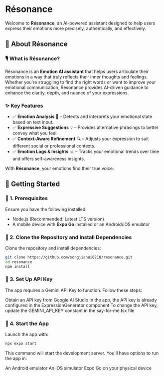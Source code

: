 # Résonance

Welcome to **Résonance**, an AI-powered assistant designed to help users express their emotions more precisely, authentically, and effectively.

## 📖 About Résonance

### 🎙 What is Résonance?

Résonance is an **Emotion AI assistant** that helps users articulate their emotions in a way that truly reflects their inner thoughts and feelings. Whether you're struggling to find the right words or want to improve your emotional communication, Résonance provides AI-driven guidance to enhance the clarity, depth, and nuance of your expressions.

### ✨ Key Features

- ✅ **Emotion Analysis** 🧠 – Detects and interprets your emotional state based on text input.
- ✅ **Expressive Suggestions** 💡 – Provides alternative phrasings to better convey what you feel.
- ✅ **Context-Aware Refinement** 🔍 – Adjusts your expression to suit different social or professional contexts.
- ✅ **Emotion Logs & Insights** 📊 – Tracks your emotional trends over time and offers self-awareness insights.

With **Résonance**, your emotions find their true voice.

## 🚀 Getting Started

### 📌 1. Prerequisites

Ensure you have the following installed:
- Node.js (Recommended: Latest LTS version)
- A mobile device with **Expo Go** installed or an Android/iOS emulator

### 📌 2. Clone the Repository and Install Dependencies

Clone the repository and install dependencies:

```bash
git clone https://github.com/songjiahui0210/resonance.git
cd resonance
npm install
```

### 📌 3. Set Up API Key
The app requires a Gemini API Key to function. Follow these steps:

Obtain an API key from Google AI Studio
In the app, the API key is already configured in the ExpressionGenerator component
To change the API key, update the GEMINI_API_KEY constant in the say-for-me.tsx file

### 📌 4. Start the App
Launch the app with:
```bash
npx expo start
```
This command will start the development server. You'll have options to run the app in:

An Android emulator
An iOS simulator
Expo Go on your physical device

